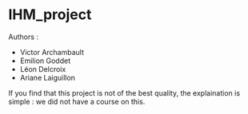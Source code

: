 # IHM_project
Authors :
 * Victor Archambault
 * Emilion Goddet
 * Léon Delcroix
 * Ariane Laiguillon
 
If you find that this project is not of the best quality, the explaination is simple : we did not have a course on this.
